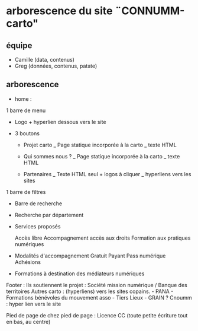 # arborescence du site ¨CONNUMM-carto"

## équipe 

- Camille (data, contenus)
- Greg (données, contenus, patate)


## arborescence

- home :

1 barre de menu
  
  - Logo + hyperlien dessous vers le site
  
  - 3 boutons
    
    - Projet carto _ Page statique incorporée à la carto _ texte HTML
    
    - Qui sommes nous ? _ Page statique incorporée à la carto _ texte HTML
    
    - Partenaires _ Texte HTML seul + logos à cliquer _ hyperliens vers les sites
    
1 barre de filtres

  - Barre de recherche

  - Recherche par département

  - Services proposés
  
      Accès libre
      Accompagnement accès aux droits
      Formation aux pratiques numériques   
   
   - Modalités d'accompagnement
      Gratuit
      Payant
      Pass numérique
      Adhésions
  
  - Formations à destination des médiateurs numériques 
  
  Footer :
  Ils soutiennent le projet : Société mission numérique / Banque des territoires
  Autres carto : (hyperliens) vers les sites copains. 
    - PANA
    - Formations bénévoles du mouvement asso
    - Tiers Lieux
    - GRAIN ?
  Cnoumm : hyper lien vers le site

Pied de page de chez pied de page : Licence CC (toute petite écriture tout en bas, au centre)
